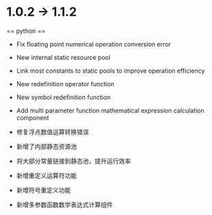 # 1.0.2 -> 1.1.2

== python ==

* Fix floating point numerical operation conversion error
* New internal static resource pool
* Link most constants to static pools to improve operation efficiency
* New redefinition operator function
* New symbol redefinition function
* Add multi parameter function mathematical expression calculation component

* 修复浮点数值运算转换错误
* 新增了内部静态资源池
* 将大部分常量链接到静态池，提升运行效率
* 新增重定义运算符功能
* 新增符号重定义功能
* 新增多参数函数数学表达式计算组件